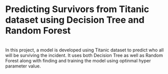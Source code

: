 # Predicting Survivors from Titanic dataset using Decision Tree and Random Forest
\
In this project, a model is developed using Titanic dataset to predict who all will be surviving the incident. It uses both Decision Tree as well as Random Forest along with finding and training the model using optinmal hyper parameter value.

